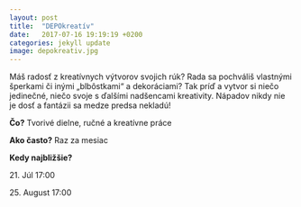 ```yaml
---
layout: post
title:  "DEPOkreatív"
date:   2017-07-16 19:19:19 +0200
categories: jekyll update
image: depokreativ.jpg
---
```

Máš radosť z kreatívnych výtvorov svojich rúk? Rada sa pochváliš vlastnými šperkami či inými „blbôstkami“ a dekoráciami? Tak príď a vytvor si niečo jedinečné, niečo svoje s ďalšími nadšencami kreativity. Nápadov nikdy nie je dosť a fantázii sa medze predsa nekladú!

**Čo?** Tvorivé dielne, ručné a kreatívne práce

**Ako často?** Raz za mesiac

**Kedy najbližšie?**

21\. Júl 17:00

25\. August 17:00
